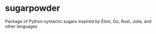 # sugarpowder
Package of Python syntactic sugars inspired by Elixir, Go, Rust, Julia, and other languages

